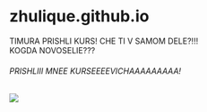 # zhulique.github.io

TIMURA PRISHLI KURS! CHE TI V SAMOM DELE?!!!  
KOGDA NOVOSELIE???

<!DOCTYPE html>
<html>
<head>
<title>OOOOOOO</title>
</head>

<body>
  <h6>PRISHLIII MNEE KURSEEEEVICHAAAAAAAAA!</h6>
 <img src=https://images.unsplash.com/photo-1542831371-29b0f74f9713?ixid=MnwxMjA3fDB8MHxzZWFyY2h8MXx8aHRtbHxlbnwwfHwwfHw%3D&ixlib=rb-1.2.1&auto=format&fit=crop&w=500&q=60>
</body>

</html> 
